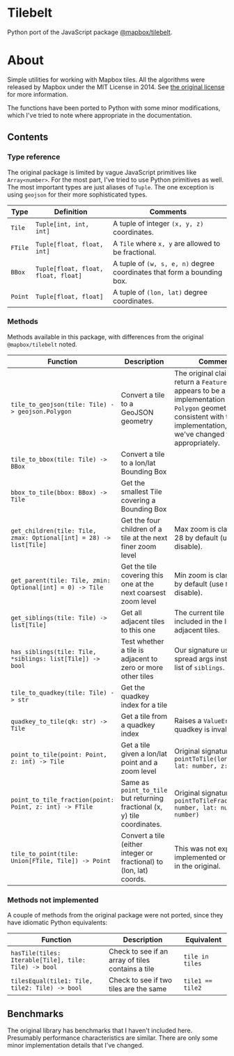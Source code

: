 Tilebelt
===

Python port of the JavaScript package [@mapbox/tilebelt](https://github.com/mapbox/tilebelt/).

# About

Simple utilities for working with Mapbox tiles.
All the algorithms were released by Mapbox under the MIT License in 2014.
See [the original license](https://github.com/mapbox/tilebelt/blob/master/LICENSE) for more information.

The functions have been ported to Python with some minor modifications, which I've tried to note where appropriate in the documentation.


## Contents

### Type reference

The original package is limited by vague JavaScript primitives like `Array<number>`.
For the most part, I've tried to use Python primitives as well.
The most important types are just aliases of `Tuple`.
The one exception is using `geojson` for their more sophisticated types.

| Type | Definition | Comments |
| ---- | ---------- | -------- |
| `Tile` | `Tuple[int, int, int]` | A tuple of integer `(x, y, z)` coordinates. |
| `FTile` | `Tuple[float, float, int]` | A `Tile` where `x, y` are allowed to be fractional. |
| `BBox` | `Tuple[float, float, float, float]` | A tuple of `(w, s, e, n)` degree coordinates that form a bounding box. |
| `Point` | `Tuple[float, float]` | A tuple of `(lon, lat)` degree coordinates. |


### Methods

Methods available in this package, with differences from the original `@mapbox/tilebelt` noted.

| Function | Description | Comments |
| -------- | ----------- | ----------- |
| `tile_to_geojson(tile: Tile) -> geojson.Polygon` | Convert a tile to a GeoJSON geometry | The original claims to return a `Feature`, but this appears to be a typo. Our implementation returns a `Polygon` geometry to be consistent with their implementation, and we've changed the type appropriately. |
| `tile_to_bbox(tile: Tile) -> BBox` | Convert a tile to a lon/lat Bounding Box | |
| `bbox_to_tile(bbox: BBox) -> Tile` | Get the smallest Tile covering a Bounding Box |  |
| `get_children(tile: Tile, zmax: Optional[int] = 28) -> list[Tile]` | Get the four children of a tile at the next finer zoom level | Max zoom is clamped to 28 by default (use `None` to disable). |
| `get_parent(tile: Tile, zmin: Optional[int] = 0) -> Tile` | Get the tile covering this one at the next coarsest zoom level | Min zoom is clamped to 0 by default (use `None` to disable). |
| `get_siblings(tile: Tile) -> list[Tile]` | Get all adjacent tiles to this one | The current tile is not included in the list of adjacent tiles. |
| `has_siblings(tile: Tile, *siblings: list[Tile]) -> bool` | Test whether a tile is adjacent to zero or more other tiles | Our signature uses spread args instead of a list of `siblings`. |
| `tile_to_quadkey(tile: Tile) -> str` | Get the quadkey index for a tile |  |
| `quadkey_to_tile(qk: str) -> Tile` | Get a tile from a quadkey index | Raises a `ValueError` if the quadkey is invalid. |
| `point_to_tile(point: Point, z: int) -> Tile` | Get a tile given a lon/lat point and a zoom level | Original signature was `pointToTile(lon: number, lat: number, z: number)` |
| `point_to_tile_fraction(point: Point, z: int) -> FTile` | Same as `point_to_tile` but returning fractional (x, y) tile coordinates. | Original signature was `pointToTileFraction(lon: number, lat: number, z: number)` |
| `tile_to_point(tile: Union[FTile, Tile]) -> Point` | Convert a tile (either integer or fractional) to (lon, lat) coords. | This was not explicitly implemented or exported in the original. |


### Methods **not** implemented
A couple of methods from the original package were not ported, since they have idiomatic Python equivalents:

| Function | Description | Equivalent |
| -------- | ----------- | ----------- |
| `hasTile(tiles: Iterable[Tile], tile: Tile) -> bool` | Check to see if an array of tiles contains a tile | `tile in tiles` |
| `tilesEqual(tile1: Tile, tile2: Tile) -> bool` | Check to see if two tiles are the same | `tile1 == tile2` |


## Benchmarks

The original library has benchmarks that I haven't included here.
Presumably performance characteristics are similar.
There are only some minor implementation details that I've changed.
